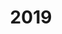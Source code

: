 ---
title: '2019'
indice: 0.4036547694394856
countries:
- title: Australia
  code: AUS
  indice: 0.4524984323794426
- title: Austria
  code: AUT
  indice: 0.388480812544353
- title: Belgium
  code: BEL
  indice: 0.4492113840894392
- title: Czechia
  code: CZE
  indice: 0.35752631024854836
- title: Denmark
  code: DNK
  indice: 0.4179951390210315
- title: Finland
  code: FIN
  indice: 0.4153304163098015
- title: France
  code: FRA
  indice: 0.46237567441110955
- title: Germany
  code: DEU
  indice: 0.40142500511191187
- title: Greece
  code: GRC
  indice: 0.4296506192498812
- title: Hungary
  code: HUN
  indice: 0.3840691576836568
- title: Iceland
  code: ISL
  indice: 0.43463313984082946
- title: Ireland
  code: IRL
  indice: 0.3805219569237747
- title: Italy
  code: ITA
  indice: 0.4143090085651328
- title: Japan
  code: JPN
  indice: 0.38967023849511995
- title: Korea
  code: KOR
  indice: 0.36750638512870426
- title: Luxembourg
  code: LUX
  indice: 0.5496177349691242
- title: Mexico
  code: MEX
  indice: 0.33057485997970787
- title: Netherlands
  code: NLD
  indice: 0.4463125556035735
- title: Norway
  code: NOR
  indice: 0.41088034655539224
- title: Poland
  code: POL
  indice: 0.3471621766351161
- title: Portugal
  code: PRT
  indice: 0.4139470435370914
- title: Slovakia
  code: SVK
  indice: 0.36945196036297057
- title: Spain
  code: ESP
  indice: 0.41296638983994605
- title: Sweden
  code: SWE
  indice: 0.43192319454827216
- title: Switzerland
  code: CHE
  indice: 0.4118781643846407
- title: Turkey
  code: TUR
  indice: 0.32162902055170434
- title: United Kingdom
  code: GBR
  indice: 0.47854516997364266
- title: Chile
  code: CHL
  indice: 0.39495207710703506
- title: China
  code: CHN
  indice: 0.34489731048304895
- title: Estonia
  code: EST
  indice: 0.40486680601746755
- title: Indonesia
  code: IDN
  indice: 0.2502260014200513
- title: Russian Federation
  code: RUS
  indice: 0.35103450040668716
- title: Slovenia
  code: SVN
  indice: 0.3542709039552126
- title: South Africa
  code: ZAF
  indice: 0.4168883898164658
- title: Euro area
  code: EA
  indice: 0.42196603185875525
- title: Europe
  code: EU
  indice: 0.41711390714756086
- title: United States
  code: USA
  indice: 0.48048011943451546
- title: Israel
  code: ISR
  indice: 0.4788564118750864
- title: El Salvador
  code: LVA
  indice: 0.41111070526144233
- title: Costa Rica
  code: CRI
  indice: 0.4391919652980251
- title: Lithuania
  code: LTU
  indice: 0.33772388775408685
- title: Colombia
  code: COL
  indice: 0.37982900167903644
---